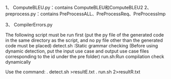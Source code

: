 1、
ComputeBLEU.py：contains ComputeBLEU和ComputeBLEU2
2、
preprocess.py：contains PreProcessALL、PreProcessReq、PreProcessImp

3、
CompilerErrors.py

The following script must be run first (put the py file of the generated code in the same directory as the script, and no py file other than the generated code must be placed)
detect.sh :Static grammar checking
(Before using dynamic detection, put the input use case and output use case files corresponding to the id under the pre folder)
run.sh:Run compilation check dynamically

Use the command:
. detect.sh >resultE.txt
. run.sh 2>resultR.txt